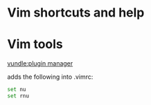 # Vim shortcuts and help

# Vim tools

[vundle:plugin manager](https://github.com/VundleVim/Vundle.vim#inspiration--ideas)

adds the following into .vimrc:
```bash
set nu
set rnu
```


